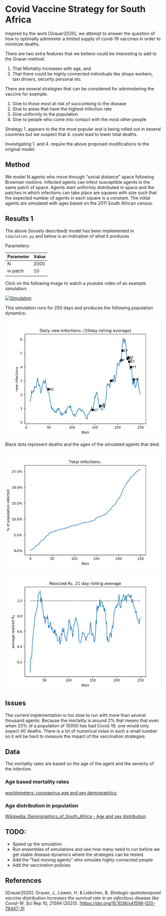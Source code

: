 # Covid Vaccine Strategy for South Africa

Inspired by the work [Grauer2020], we attempt to answer the question of how to optimally administer a limited
supply of covid-19 vaccines in order to minimize deaths.

There are two extra features that we believe could be interesting to add to the Grauer method:
 
 1. That Mortality increases with age, and
 2. That there could be highly connected individuals like shops workers, taxi drivers, security personal etc.
 
There are several strategies that can be considered for administering the vaccine for example.
 
 1. Give to those most at risk of succumbing to the disease
 2. Give to areas that have the highest infection rate
 3. Give uniformly to the population
 4. Give to people who come into contact with the most other people

Strategy 1. appears to the the most popular and is being rolled out in several countries but we suspect that 
4. could lead to lower total deaths.
 
Investigating 1. and 4. require the above proposed modifications to the original model.

## Method

We model N agents who move through "social distance" space following Brownian motions. Infected agents can 
infect susceptible agents in the same patch of space. Agents start uniformly distributed in space and the 
patches in which infections can take place are squares with size such that the expected number of 
agents in each square is a constant. The initial agents are simulated with ages based on the 2011 South
 African census. 

## Results 1

The above (loosely described) model has been implemented in ```simulation.py``` and below is an indication
of what it produces

Parameters:

|Parameter|Value|
|---|---|
|N|2000|
|in patch|10|
|||


Click on the following image to watch a youtube video of an example simulation:

[![Simulation](http://img.youtube.com/vi/7wdFTtFDvIw/0.jpg)](http://www.youtube.com/watch?v=7wdFTtFDvIw)

This simulation runs for 250 days and produces the following population dynamics: 

![daily infections](images/v1_daily_infections.png "daily infections")

Black dots represent deaths and the ages of the simulated agents that died. 

![total infections](images/v1_total_infections.png "total infections")

![realized r0](images/v1_realized_r0.png "realized r0")


## Issues


The current implementation is too slow to run with more than several thousand agents. Because the mortality 
is around 2% that means that even when 20% of a population of 10000 has had Covid-19, one would only expect
40 deaths. There is a lot of numerical noise in such a small number so it will be hard to measure the impact
of the vaccination strategies.
  

## Data

The mortality rates are based on the age of the agent and the severity of the infection.

### Age based mortality rates

[worldometers: coronavirus age and sex demographics](https://www.worldometers.info/coronavirus/coronavirus-age-sex-demographics/)

### Age distribution in population

[Wikipedia: Demographics_of_South_Africa - Age and sex distribution](https://en.wikipedia.org/wiki/Demographics_of_South_Africa#Age_and_sex_distribution).


## TODO:

 * Speed up the simulation
 * Run ensembles of simulations and see how many need to run before we get stable disease dynamics where the 
 strategies can be tested.
 * Add the "fast moving agents" who simulate highly connected people
 * Add the vaccination policies.


## References

[Grauer2020]: Grauer, J., Löwen, H. & Liebchen, B. *Strategic spatiotemporal vaccine distribution increases 
the survival rate in an infectious disease like Covid-19*. Sci Rep 10, 21594 (2020). 
[https://doi.org/10.1038/s41598-020-78447-3]